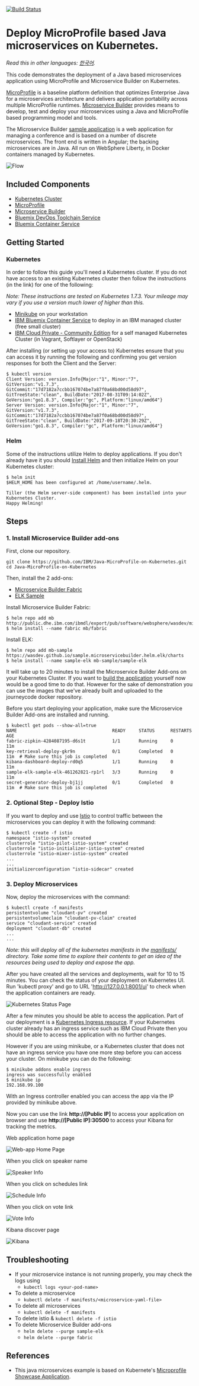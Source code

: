 [![Build Status](https://travis-ci.org/IBM/Java-MicroProfile-on-Kubernetes.svg?branch=master)](https://travis-ci.org/IBM/Java-MicroProfile-on-Kubernetes)

# Deploy MicroProfile based Java microservices on Kubernetes.

*Read this in other languages: [한국어](README-ko.md).*

This code demonstrates the deployment of a Java based microservices application using MicroProfile and Microservice Builder on Kubernetes.

[MicroProfile](http://microprofile.io) is a baseline platform definition that optimizes Enterprise Java for a microservices architecture and delivers application portability across multiple MicroProfile runtimes. [Microservice Builder](https://developer.ibm.com/microservice-builder/) provides means to develop, test and deploy your microservices using a Java and MicroProfile based programming model and tools.

The Microservice Builder [sample application](https://github.com/WASdev/sample.microservicebuilder.docs) is a web application for managing a conference and is based on a number of discrete microservices. The front end is written in Angular; the backing microservices are in Java. All run on WebSphere Liberty, in Docker containers managed by Kubernetes.

![Flow](images/microprofile_kube_code.png)

## Included Components
- [Kubernetes Cluster](https://console.ng.bluemix.net/docs/containers/cs_ov.html#cs_ov)
- [MicroProfile](http://microprofile.io)
- [Microservice Builder](https://developer.ibm.com/microservice-builder/)
- [Bluemix DevOps Toolchain Service](https://console.ng.bluemix.net/catalog/services/continuous-delivery)
- [Bluemix Container Service](https://console.ng.bluemix.net/catalog/?taxonomyNavigation=apps&category=containers)

## Getting Started

### Kubernetes

In order to follow this guide you'll need a Kubernetes cluster. If you do not have access to an existing Kubernetes cluster then follow the instructions (in the link) for one of the following:

_Note: These instructions are tested on Kubernetes 1.7.3.  Your mileage may vary if you use a version much lower of higher than this._

* [Minikube](https://kubernetes.io/docs/getting-started-guides/minikube) on your workstation
* [IBM Bluemix Container Service](https://github.com/IBM/container-journey-template#container-journey-template---creating-a-kubernetes-cluster) to deploy in an IBM managed cluster (free small cluster)
* [IBM Cloud Private - Community Edition](https://github.com/IBM/deploy-ibm-cloud-private/blob/master/README.md) for a self managed Kubernetes Cluster (in Vagrant, Softlayer or OpenStack)

After installing (or setting up your access to) Kubernetes ensure that you can access it by running the following and confirming you get version responses for both the Client and the Server:

```shell
$ kubectl version
Client Version: version.Info{Major:"1", Minor:"7", GitVersion:"v1.7.3", GitCommit:"17d7182a7ccbb167074be7a87f0a68bd00d58d97", GitTreeState:"clean", BuildDate:"2017-08-31T09:14:02Z", GoVersion:"go1.8.3", Compiler:"gc", Platform:"linux/amd64"}
Server Version: version.Info{Major:"1", Minor:"7", GitVersion:"v1.7.3", GitCommit:"17d7182a7ccbb167074be7a87f0a68bd00d58d97", GitTreeState:"clean", BuildDate:"2017-09-18T20:30:29Z", GoVersion:"go1.8.3", Compiler:"gc", Platform:"linux/amd64"}
```

### Helm

Some of the instructions utilize Helm to deploy applications. If you don't already
have it you should [Install Helm](https://github.com/kubernetes/helm) and then
initialize Helm on your Kubernetes cluster:

```shell
$ helm init
$HELM_HOME has been configured at /home/username/.helm.

Tiller (the Helm server-side component) has been installed into your Kubernetes Cluster.
Happy Helming!
```

## Steps

### 1. Install Microservice Builder add-ons

First, clone our repository.
```shell
git clone https://github.com/IBM/Java-MicroProfile-on-Kubernetes.git
cd Java-MicroProfile-on-Kubernetes
```

Then, install the 2 add-ons:
* [Microservice Builder Fabric](https://www.ibm.com/support/knowledgecenter/SS5PWC/fabric_concept.html)
* [ELK Sample](https://github.com/WASdev/sample.microservicebuilder.helm.elk/blob/master/sample_elk_concept.md)

Install Microservice Builder Fabric:

```shell
$ helm repo add mb http://public.dhe.ibm.com/ibmdl/export/pub/software/websphere/wasdev/microservicebuilder/helm/
$ helm install --name fabric mb/fabric
```

Install ELK:

```shell
$ helm repo add mb-sample https://wasdev.github.io/sample.microservicebuilder.helm.elk/charts
$ helm install --name sample-elk mb-sample/sample-elk
```

It will take up to 20 minutes to install the Microservice Builder Add-ons on your Kubernetes Cluster. If you want to [build the application](docs/build-instructions.md) yourself now would be a good time to do that. However for the sake of demonstration you can use the images that we've already built and uploaded to the journeycode docker repository.

Before you start deploying your application, make sure the Microservice Builder Add-ons are installed and running.

```shell
$ kubectl get pods --show-all=true
NAME                                    READY     STATUS      RESTARTS   AGE
fabric-zipkin-4284087195-d6s1t          1/1       Running     0          11m
key-retrieval-deploy-gkr9n              0/1       Completed   0          11m  # Make sure this job is completed
kibana-dashboard-deploy-rd0q5           1/1       Running     0          11m
sample-elk-sample-elk-461262821-rp1rl   3/3       Running     0          11m
secret-generator-deploy-bj1jj           0/1       Completed   0          11m  # Make sure this job is completed
```

### 2. Optional Step - Deploy Istio

If you want to deploy and use [Istio](https://istio.io/) to control traffic between the microservices you can deploy it with the following command:

```shell
$ kubectl create -f istio
namespace "istio-system" created
clusterrole "istio-pilot-istio-system" created
clusterrole "istio-initializer-istio-system" created
clusterrole "istio-mixer-istio-system" created
...
...
initializerconfiguration "istio-sidecar" created
```

### 3. Deploy Microservices

Now, deploy the microservices with the command:

```shell
$ kubectl create -f manifests
persistentvolume "cloudant-pv" created
persistentvolumeclaim "cloudant-pv-claim" created
service "cloudant-service" created
deployment "cloudant-db" created
...
...
```

_Note: this will deploy all of the kubernetes manifests in the [manifests/](manifests/) directory. Take some time to explore their contents to get an idea of the resources being used to deploy and expose the app._

After you have created all the services and deployments, wait for 10 to 15 minutes. You can check the status of your deployment on Kubernetes UI. Run 'kubectl proxy' and go to URL 'http://127.0.0.1:8001/ui' to check when the application containers are ready.

![Kubernetes Status Page](images/kube_ui.png)


After a few minutes you should be able to access the application. Part of our deployment is a [Kubernetes Ingress resource](manifests/deploy-ingress.yaml). If your Kubernetes cluster already has an ingress service such as IBM Cloud Private then you should be able to access the application with no further changes.

However if you are using minikube, or a Kubernetes cluster that does not have an ingress service you have one more step before you can access your cluster. On minikube you can do the following:

```shell
$ minikube addons enable ingress
ingress was successfully enabled
$ minikube ip
192.168.99.100
```

With an Ingress controller enabled you can access the app via the IP provided by minikube above.

Now you can use the link **http://[Public IP]** to access your application on browser and use **http://[Public IP]:30500** to access your Kibana for tracking the metrics.

Web application home page

![Web-app Home Page](images/ui1.png)

When you click on speaker name

![Speaker Info](images/ui2.png)

When you click on schedules link

![Schedule Info](images/ui3.png)

When you click on vote link

![Vote Info](images/ui4.png)

Kibana discover page

![Kibana](images/ui5.png)

## Troubleshooting

* If your microservice instance is not running properly, you may check the logs using
	* `kubectl logs <your-pod-name>`
* To delete a microservice
	* `kubectl delete -f manifests/<microservice-yaml-file>`
* To delete all microservices
	* `kubectl delete -f manifests`
* To delete istio
  & `kubectl delete -f istio`
* To delete Microservice Builder add-ons
  	* `helm delete --purge sample-elk`
  	* `helm delete --purge fabric`

## References
* This java microservices example is based on Kubernete's [Microprofile Showcase Application](https://github.com/WASdev/sample.microservicebuilder.docs).
